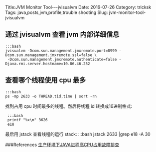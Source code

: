 Title:JVM Monitor Tool---jvisualvm
Date: 2016-07-26
Category: tricksk 
Tags: java,posts,jvm,profile,trouble shooting
Slug: jvm-monitor-tool-jvisualvm

## 通过 jvisualvm 查看 jvm 内部详细信息
    :::bash
    jvisualvm -Dcom.sun.management.jmxremote.port=8999 -Dcom.sun.management.jmxremote.ssl=false \
     -Dcom.sun.management.jmxremote.authenticate=false -Djava.rmi.server.hostname=10.86.46.252
     
## 查看哪个线程使用 cpu 最多
    :::bash
    ps -mp 2633 -o THREAD,tid,time | sort -rn
    
找到占用 cpu 时间最多的线程。然后将线程 id 转换成16进制格式:

     :::bash
     printf "%x\n" 3626
     e18

最后用 jstack 查看线程的运行 stack:
    :::bash
    jstack 2633 |grep e18 -A 30
    
###References
[生产环境下JAVA进程高CPU占用故障排查](http://blog.chinaunix.net/uid-10449864-id-3463151.html)
